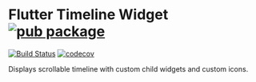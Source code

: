 # Flutter Timeline Widget [![pub package](https://img.shields.io/pub/v/timeline_list.svg)](https://pub.dartlang.org/packages/timeline_list)

[![Build Status](https://travis-ci.org/furkantektas/timeline_list.svg?branch=master)](https://travis-ci.org/furkantektas/timeline_list)  [![codecov](https://codecov.io/gh/furkantektas/timeline_list/branch/master/graph/badge.svg)](https://codecov.io/gh/furkantektas/timeline_list)

Displays scrollable timeline with custom child widgets and custom icons.

